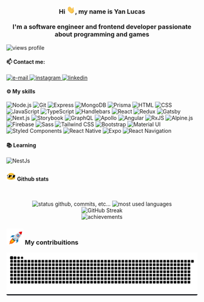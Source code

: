 ### <p align="center">Hi <img src="gifs/hi.gif" width="22" />, my name is Yan Lucas </br> </br> I'm a software engineer and frontend developer passionate about programming and games</p>

<img alt="views profile" width="110px" src="https://komarev.com/ghpvc/?username=zogss&color=blue&style=flat-square"/>

#### 📫 Contact me:

<a href="mailto:yanlucasdev@gmail.com-" target="_blank">
<img alt="e-mail" src="https://img.shields.io/badge/yanlucasdev@gmail.com-D14836?style=for-the-badge&logo=gmail&logoColor=white" />
</a>

<a href="https://www.instagram.com/yan_llucasb/" target="_blank">
<img alt="instagram" src="https://img.shields.io/badge/Instagram-e4405f?style=for-the-badge&logo=instagram&logoColor=white" />
</a>

<a href="https://www.linkedin.com/in/yan-lucas-54aa08216/" target="_blank">
<img alt="linkedin" src="https://img.shields.io/badge/Linkedin-blue?style=for-the-badge&logo=linkedin&logoColor=white" />
</a>

#### ⚙️ My skills
![Node.js](https://img.shields.io/badge/Node.js-8BBF3D?style=for-the-badge&logo=nodedotjs&logoColor=white)
![Git](https://img.shields.io/badge/Git-F05032?style=for-the-badge&logo=git&logoColor=white)
![Express](https://img.shields.io/badge/Express-000000?style=for-the-badge&logo=express&logoColor=white)
![MongoDB](https://img.shields.io/badge/MongoDB-47A248?style=for-the-badge&logo=mongodb&logoColor=white)
![Prisma](https://img.shields.io/badge/Prisma-1B222D?style=for-the-badge&logo=prisma&logoColor=white)
![HTML](https://img.shields.io/badge/HTML-E44D26?style=for-the-badge&logo=html5&logoColor=white)
![CSS](https://img.shields.io/badge/CSS-1572B6?style=for-the-badge&logo=css3&logoColor=white)
![JavaScript](https://img.shields.io/badge/JavaScript-F7DF1E?style=for-the-badge&logo=javascript&logoColor=black)
![TypeScript](https://img.shields.io/badge/TypeScript-007ACC?style=for-the-badge&logo=typescript&logoColor=white)
![Handlebars](https://img.shields.io/badge/Handlebars-FF7C00?style=for-the-badge&logo=handlebarsdotjs&logoColor=white)
![React](https://img.shields.io/badge/React-61DAFB?style=for-the-badge&logo=react&logoColor=black)
![Redux](https://img.shields.io/badge/Redux-764ABC?style=for-the-badge&logo=redux&logoColor=white)
![Gatsby](https://img.shields.io/badge/Gatsby-663399?style=for-the-badge&logo=gatsby&logoColor=white)
![Next.js](https://img.shields.io/badge/Next.js-000000?style=for-the-badge&logo=nextdotjs&logoColor=white)
![Storybook](https://img.shields.io/badge/Storybook-FF4785?style=for-the-badge&logo=storybook&logoColor=white)
![GraphQL](https://img.shields.io/badge/GraphQL-E10098?style=for-the-badge&logo=graphql&logoColor=white)
![Apollo](https://img.shields.io/badge/Apollo-311C87?style=for-the-badge&logo=apollographql&logoColor=white)
![Angular](https://img.shields.io/badge/Angular-DD0031?style=for-the-badge&logo=angular&logoColor=white)
![RxJS](https://img.shields.io/badge/RxJS-B7178C?style=for-the-badge&logo=reactivex&logoColor=white)
![Alpine.js](https://img.shields.io/badge/Alpine.js-8BC0D0?style=for-the-badge&logo=alpinedotjs&logoColor=black)
![Firebase](https://img.shields.io/badge/Firebase-FFCA28?style=for-the-badge&logo=firebase&logoColor=black)
![Sass](https://img.shields.io/badge/Sass-CC6699?style=for-the-badge&logo=sass&logoColor=white)
![Tailwind CSS](https://img.shields.io/badge/Tailwind_CSS-38B2AC?style=for-the-badge&logo=tailwindcss&logoColor=white)
![Bootstrap](https://img.shields.io/badge/Bootstrap-7952B3?style=for-the-badge&logo=bootstrap&logoColor=white)
![Material UI](https://img.shields.io/badge/Material_UI-0081CB?style=for-the-badge&logo=mui&logoColor=white)
![Styled Components](https://img.shields.io/badge/Styled_Components-DB7093?style=for-the-badge&logo=styledcomponents&logoColor=white)
![React Native](https://img.shields.io/badge/React_Native-61DAFB?style=for-the-badge&logo=react&logoColor=black)
![Expo](https://img.shields.io/badge/Expo-000000?style=for-the-badge&logo=expo&logoColor=white)
![React Navigation](https://img.shields.io/badge/React_Navigation-61DAFB?style=for-the-badge&logo=react&logoColor=black)
</br>

#### 📚 Learning

![NestJs](https://img.shields.io/badge/Nestjs-050708?style=for-the-badge&logo=nestjs&logoColor=E0234E)
</br>

#### <img src="gifs/haha.gif" width="25"> Github stats

</br>
<p align="center">
    <img alt="status github, commits, etc..." height="180px" src="https://github-readme-stats.vercel.app/api?username=zogss&count_private=true&show_icons=true&custom_title=Github&theme=radical&bg_color=0,000000,130F40&layout=compact&border_radius=6"
    />
    <img alt="most used languages" height="180px" src="https://github-readme-stats.vercel.app/api/top-langs/?username=zogss&count_private=true&theme=radical&bg_color=0,000000,130F40&layout=compact&border_radius=6&langs_count=20&hide=hack,swift,kotlin,objective-c,c++,c-make,markdown"/></br>
    <img src="https://github-readme-streak-stats.herokuapp.com?user=zogss&theme=radical&border_radius=6&background=45%2C000000%2C130F40" alt="GitHub Streak" /><br/>
    <img alt="achievements" src="https://github-profile-trophy.vercel.app/?username=zogss&theme=onestar&margin-w=8&column=7&count_private=true" />
</p>

### <img src="gifs/rocket.gif" width="45"> My contribuitions

<div align="center" style="background-color: #0D1117; border-radius: 4px;">
  <img alt="github contribution grid snake animation" src="https://raw.githubusercontent.com/zogss/zogss/output/github-contribution-grid-snake-dark.svg" />
</div>
